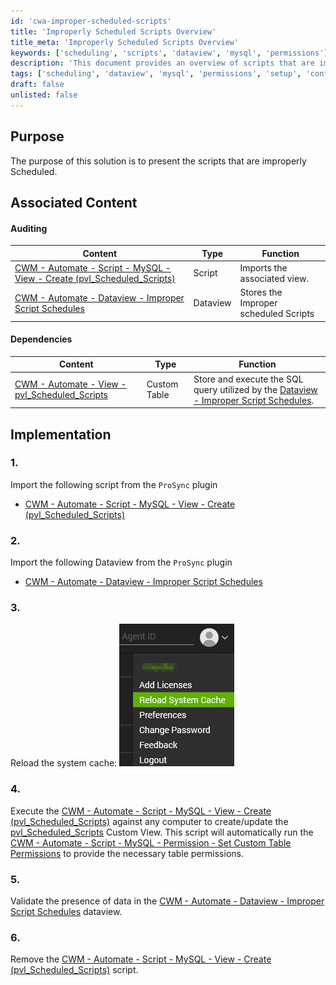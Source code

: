 ```yaml
---
id: 'cwa-improper-scheduled-scripts'
title: 'Improperly Scheduled Scripts Overview'
title_meta: 'Improperly Scheduled Scripts Overview'
keywords: ['scheduling', 'scripts', 'dataview', 'mysql', 'permissions']
description: 'This document provides an overview of scripts that are improperly scheduled within ConnectWise Automate, including associated content, dependencies, and implementation steps for resolving the issue.'
tags: ['scheduling', 'dataview', 'mysql', 'permissions', 'setup', 'configuration']
draft: false
unlisted: false
---
```

## Purpose

The purpose of this solution is to present the scripts that are improperly Scheduled.

## Associated Content

#### Auditing

| Content                                                                                                   | Type      | Function                                       |
|-----------------------------------------------------------------------------------------------------------|-----------|------------------------------------------------|
| [CWM - Automate - Script - MySQL - View - Create (pvl_Scheduled_Scripts)](https://proval.itglue.com/DOC-5078775-16504517) | Script    | Imports the associated view.                   |
| [CWM - Automate - Dataview - Improper Script Schedules](https://proval.itglue.com/DOC-5078775-16437343) | Dataview  | Stores the Improper scheduled Scripts          |

#### Dependencies

| Content                                                                                                   | Type          | Function                                                                                                    |
|-----------------------------------------------------------------------------------------------------------|---------------|-------------------------------------------------------------------------------------------------------------|
| [CWM - Automate - View - pvl_Scheduled_Scripts](https://proval.itglue.com/DOC-5078775-16497225)         | Custom Table  | Store and execute the SQL query utilized by the [Dataview - Improper Script Schedules](https://proval.itglue.com/DOC-5078775-16437343). |

## Implementation

### 1.
Import the following script from the `ProSync` plugin
- [CWM - Automate - Script - MySQL - View - Create (pvl_Scheduled_Scripts)](https://proval.itglue.com/DOC-5078775-16504517)

### 2.
Import the following Dataview from the `ProSync` plugin
- [CWM - Automate - Dataview - Improper Script Schedules](https://proval.itglue.com/DOC-5078775-16437343)

### 3.
Reload the system cache:
![Reload Cache](../../static/img/Improper-Script-Schedules/image_1.png)

### 4.
Execute the [CWM - Automate - Script - MySQL - View - Create (pvl_Scheduled_Scripts)](https://proval.itglue.com/DOC-5078775-16504517) against any computer to create/update the [pvl_Scheduled_Scripts](https://proval.itglue.com/DOC-5078775-16497225) Custom View. This script will automatically run the [CWM - Automate - Script - MySQL - Permission - Set Custom Table Permissions](https://proval.itglue.com/DOC-5078775-8056027) to provide the necessary table permissions.

### 5.
Validate the presence of data in the [CWM - Automate - Dataview - Improper Script Schedules](https://proval.itglue.com/DOC-5078775-16437343) dataview.

### 6.
Remove the [CWM - Automate - Script - MySQL - View - Create (pvl_Scheduled_Scripts)](https://proval.itglue.com/DOC-5078775-16504517) script.



